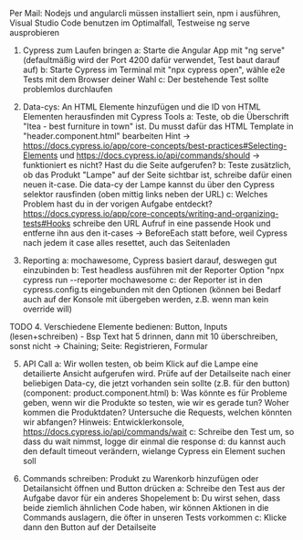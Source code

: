 Per Mail: Nodejs und angularcli müssen installiert sein, npm i ausführen, Visual Studio Code benutzen im Optimalfall, Testweise ng serve ausprobieren

1. Cypress zum Laufen bringen
    a: Starte die Angular App mit "ng serve" (defaultmäßig wird der Port 4200 dafür verwendet, Test baut darauf auf)
    b: Starte Cypress im Terminal mit "npx cypress open", wähle e2e Tests mit dem Browser deiner Wahl
    c: Der bestehende Test sollte problemlos durchlaufen

2. Data-cys: An HTML Elemente hinzufügen und die ID von HTML Elementen herausfinden mit Cypress Tools
    a: Teste, ob die Überschrift "Itea - best furniture in town" ist. Du musst dafür das HTML Template in "header.component.html" bearbeiten
        Hint -> https://docs.cypress.io/app/core-concepts/best-practices#Selecting-Elements und https://docs.cypress.io/api/commands/should
        -> funktioniert es nicht? Hast du die Seite aufgerufen?
    b: Teste zusätzlich, ob das Produkt "Lampe" auf der Seite sichtbar ist, schreibe dafür einen neuen it-case. Die data-cy der Lampe kannst du über den Cypress selektor
        rausfinden (oben mittig links neben der URL)
    c: Welches Problem hast du in der vorigen Aufgabe entdeckt? https://docs.cypress.io/app/core-concepts/writing-and-organizing-tests#Hooks
        schreibe den URL Aufruf in eine passende Hook und entferne ihn aus den it-cases
        -> BeforeEach statt before, weil Cypress nach jedem it case alles resettet, auch das Seitenladen

3. Reporting
    a: mochawesome, Cypress basiert darauf, deswegen gut einzubinden
    b: Test headless ausführen mit der Reporter Option "npx cypress run --reporter mochawesome
    c: der Reporter ist in den cypress.config.ts eingebunden mit den Optionen (können bei Bedarf auch auf der Konsole mit übergeben werden, z.B. wenn man kein override will)

TODO 4. Verschiedene Elemente bedienen: Button, Inputs (lesen+schreiben) - Bsp Text hat 5 drinnen, dann mit 10 überschreiben, sonst nicht -> Chaining; Seite: Registrieren, Formular

5. API Call
    a: Wir wollen testen, ob beim Klick auf die Lampe eine detailierte Ansicht aufgerufen wird. Prüfe auf der Detailseite nach einer beliebigen Data-cy, die jetzt vorhanden sein sollte (z.B. für den button) (component: product.component.html)
    b: Was könnte es für Probleme geben, wenn wir die Produkte so testen, wie wir es gerade tun? Woher kommen die Produktdaten? Untersuche die Requests, welchen könnten wir abfangen? Hinweis: Entwicklerkonsole, https://docs.cypress.io/api/commands/wait
    c: Schreibe den Test um, so dass du wait nimmst, logge dir einmal die response
    d: du kannst auch den default timeout verändern, wielange Cypress ein Element suchen soll

6. Commands schreiben: Produkt zu Warenkorb hinzufügen oder Detailansicht öffnen und Button drücken
    a: Schreibe den Test aus der Aufgabe davor für ein anderes Shopelement
    b: Du wirst sehen, dass beide ziemlich ähnlichen Code haben, wir können Aktionen in die Commands auslagern, die öfter in unseren Tests vorkommen
    c: Klicke dann den Button auf der Detailseite
